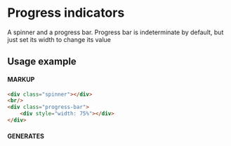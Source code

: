 # Progress indicators
A spinner and a progress bar. Progress bar is indeterminate by default, but just set its width to change its value

## Usage example
#### MARKUP
``` html
<div class="spinner"></div>
<br/>
<div class="progress-bar">
    <div style="width: 75%"></div>
</div>
```
#### GENERATES
<div class="example-code">
<div class="spinner"></div>
<br/>
<div class="progress-bar">
    <div style="width: 75%"></div>
</div>
</div>
